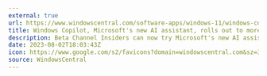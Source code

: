 ```yaml
---
external: true
url: https://www.windowscentral.com/software-apps/windows-11/windows-copilot-microsofts-new-ai-assistant-rolls-out-to-more-insiders
title: Windows Copilot, Microsoft's new AI assistant, rolls out to more Insiders
description: Beta Channel Insiders can now try Microsoft's new AI assistant for Windows.
date: 2023-08-02T18:03:43Z
icon: https://www.google.com/s2/favicons?domain=windowscentral.com&sz=32
source: WindowsCentral
---
```

